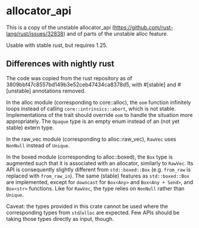 # allocator_api

This is a copy of the unstable allocator_api
(https://github.com/rust-lang/rust/issues/32838) and of parts of the unstable
alloc feature.

Usable with stable rust, but requires 1.25.

## Differences with nightly rust

The code was copied from the rust repository as of
3809bbf47c8557bd149b3e52ceb47434ca8378d5, with #[stable] and #[unstable]
annotations removed.

In the alloc module (corresponding to core::alloc), the `oom` function
infinitely loops instead of calling `core::intrinsics::abort`, which is not
stable. Implementations of the trait should override `oom` to handle the
situation more appropriately. The `Opaque` type is an empty enum instead of
an (not yet stable) extern type.

In the raw_vec module (corresponding to alloc::raw_vec), `RawVec` uses
`NonNull` instead of `Unique`.

In the boxed module (corresponding to alloc::boxed), the `Box` type is
augmented such that it is associated with an allocator, similarly to `RawVec`.
Its API is consequently slightly different from `std::boxed::Box` (e.g.
`from_raw` is replaced with `from_raw_in`). The same (stable) features as
`std::boxed::Box` are implemented, except for `downcast` for `Box<Any>` and
`Box<Any + Send>`, and `Box<str>` functions. Like for `RawVec`, the type
relies on `NonNull` rather than `Unique`.

Caveat: the types provided in this crate cannot be used where the corresponding
types from `std`/`alloc` are expected. Few APIs should be taking those types
directly as input, though.
